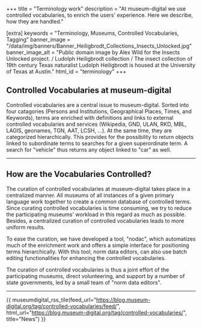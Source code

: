 +++
title = "Terminology work"
description = "At museum-digital we use controlled vocabularies, to enrich the users' experience. Here we describe, how they are handled."

[extra]
keywords = "Terminology, Museums, Controlled Vocabularies, Tagging"
banner_image = "/data/img/banners/Banner_Heiligbrodt_Collections_Insects_Unlocked.jpg"
banner_image_alt = "Public domain image by Alex Wild for the Insects Unlocked project. / Ludolph Heiligbrodt collection / The insect collection of 19th century Texas naturalist Ludolph Heiligbrodt is housed at the University of Texas at Austin."
html_id = "terminology"
+++

## Controlled Vocabularies at museum-digital

Controlled vocabularies are a central issue to museum-digital. Sorted into four catagories (Persons and Institutions, Geographical Places, Times, and Keywords), terms are enriched with definitions and links to external controlled vocabularies and services (Wikipedia, GND, ULAN, RKD, MBL, LAGIS, geonames, TGN, AAT, LCSH, ...). At the same time, they are categorized hierarchically. This provides for the possibility to return objects linked to subordinate terms to searches for a given superordinate term. A search for "vehicle" thus returns any object linked to "car" as well.

----

## How are the Vocabularies Controlled?

The curation of controlled vocabularies at museum-digital takes place in a centralized manner. All museums of all instances of a given primary language work together to create a common database of controlled terms. Since curating controlled vocabularies is time consuming, we try to reduce the participating museums' workload in this regard as much as possible. Besides, a centralized curation of controlled vocabularies leads to more uniform results.

To ease the curation, we have developed a tool, "nodac", which automatizes much of the enrichment work and offers a simple interface for positioning terms hierarchically. With this tool, norm data editors, can also use batch editing functionalities for enhancing the controlled vocabularies.

The curation of controlled vocabularies is thus a joint effort of the participating museums, direct volunteering, and support by a number of state governments, led by a small team of "norm data editors".

----

{{ museumdigital_rss_tile(feed_url="https://blog.museum-digital.org/tag/controlled-vocabularies/feed/", html_url="https://blog.museum-digital.org/tag/controlled-vocabularies/", title="News") }}
